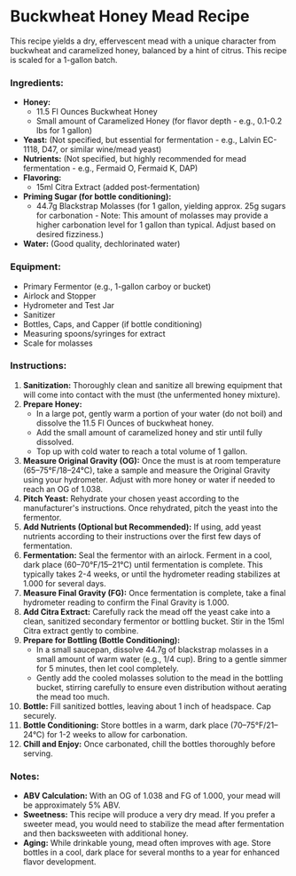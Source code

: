 # Buckwheat Honey Mead Recipe

This recipe yields a dry, effervescent mead with a unique character from buckwheat and caramelized honey, balanced by a hint of citrus. This recipe is scaled for a 1-gallon batch.

### Ingredients:

* **Honey:**
    * 11.5 Fl Ounces Buckwheat Honey
    * Small amount of Caramelized Honey (for flavor depth - e.g., 0.1-0.2 lbs for 1 gallon)
* **Yeast:** (Not specified, but essential for fermentation - e.g., Lalvin EC-1118, D47, or similar wine/mead yeast)
* **Nutrients:** (Not specified, but highly recommended for mead fermentation - e.g., Fermaid O, Fermaid K, DAP)
* **Flavoring:**
    * 15ml Citra Extract (added post-fermentation)
* **Priming Sugar (for bottle conditioning):**
    * 44.7g Blackstrap Molasses (for 1 gallon, yielding approx. 25g sugars for carbonation - Note: This amount of molasses may provide a higher carbonation level for 1 gallon than typical. Adjust based on desired fizziness.)
* **Water:** (Good quality, dechlorinated water)

### Equipment:

* Primary Fermentor (e.g., 1-gallon carboy or bucket)
* Airlock and Stopper
* Hydrometer and Test Jar
* Sanitizer
* Bottles, Caps, and Capper (if bottle conditioning)
* Measuring spoons/syringes for extract
* Scale for molasses

### Instructions:

1.  **Sanitization:** Thoroughly clean and sanitize all brewing equipment that will come into contact with the must (the unfermented honey mixture).
2.  **Prepare Honey:**
    * In a large pot, gently warm a portion of your water (do not boil) and dissolve the 11.5 Fl Ounces of buckwheat honey.
    * Add the small amount of caramelized honey and stir until fully dissolved.
    * Top up with cold water to reach a total volume of 1 gallon.
3.  **Measure Original Gravity (OG):** Once the must is at room temperature (65&ndash;75&deg;F/18&ndash;24&deg;C), take a sample and measure the Original Gravity using your hydrometer. Adjust with more honey or water if needed to reach an OG of 1.038.
4.  **Pitch Yeast:** Rehydrate your chosen yeast according to the manufacturer's instructions. Once rehydrated, pitch the yeast into the fermentor.
5.  **Add Nutrients (Optional but Recommended):** If using, add yeast nutrients according to their instructions over the first few days of fermentation.
6.  **Fermentation:** Seal the fermentor with an airlock. Ferment in a cool, dark place (60&ndash;70&deg;F/15&ndash;21&deg;C) until fermentation is complete. This typically takes 2-4 weeks, or until the hydrometer reading stabilizes at 1.000 for several days.
7.  **Measure Final Gravity (FG):** Once fermentation is complete, take a final hydrometer reading to confirm the Final Gravity is 1.000.
8.  **Add Citra Extract:** Carefully rack the mead off the yeast cake into a clean, sanitized secondary fermentor or bottling bucket. Stir in the 15ml Citra extract gently to combine.
9.  **Prepare for Bottling (Bottle Conditioning):**
    * In a small saucepan, dissolve 44.7g of blackstrap molasses in a small amount of warm water (e.g., 1/4 cup). Bring to a gentle simmer for 5 minutes, then let cool completely.
    * Gently add the cooled molasses solution to the mead in the bottling bucket, stirring carefully to ensure even distribution without aerating the mead too much.
10. **Bottle:** Fill sanitized bottles, leaving about 1 inch of headspace. Cap securely.
11. **Bottle Conditioning:** Store bottles in a warm, dark place (70&ndash;75&deg;F/21&ndash;24&deg;C) for 1-2 weeks to allow for carbonation.
12. **Chill and Enjoy:** Once carbonated, chill the bottles thoroughly before serving.

### Notes:

* **ABV Calculation:** With an OG of 1.038 and FG of 1.000, your mead will be approximately 5% ABV.
* **Sweetness:** This recipe will produce a very dry mead. If you prefer a sweeter mead, you would need to stabilize the mead after fermentation and then backsweeten with additional honey.
* **Aging:** While drinkable young, mead often improves with age. Store bottles in a cool, dark place for several months to a year for enhanced flavor development.
